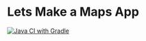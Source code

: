 # Lets Make a Maps App
[![Java CI with Gradle](https://github.com/dipankardas011/Maps-app/actions/workflows/gradle.yml/badge.svg)](https://github.com/dipankardas011/Maps-app/actions/workflows/gradle.yml)
